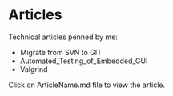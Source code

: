 # Articles
Technical articles penned by me:
- Migrate from SVN to GIT
- Automated_Testing_of_Embedded_GUI
- Valgrind  

Click on ArticleName.md file to view the article.
